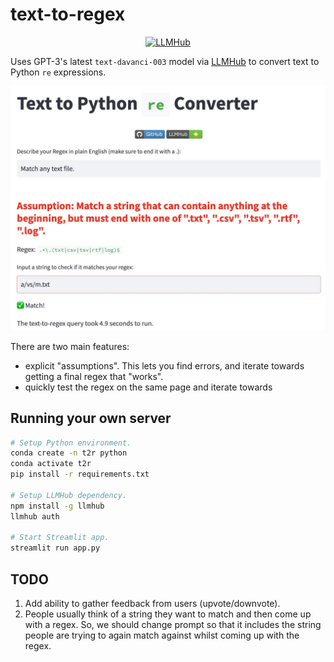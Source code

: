 # text-to-regex

<p align="center">
    <a href="https://www.llmhub.com/2/functions/21/share"><img src="https://img.shields.io/badge/LLMHub%20-%E2%AD%90%EF%B8%8F-brightgreen" alt="LLMHub"></a>
</p>

Uses GPT-3's latest `text-davanci-003` model via [LLMHub](https://www.llmhub.com) to convert text to Python `re` expressions. 

<img src="https://raw.githubusercontent.com/llmhub/text-to-regex/main/sample.jpg" />

There are two main features:
- explicit "assumptions". This lets you find errors, and iterate towards getting a final regex that "works".
- quickly test the regex on the same page and iterate towards


## Running your own server
```bash
# Setup Python environment.
conda create -n t2r python
conda activate t2r
pip install -r requirements.txt

# Setup LLMHub dependency.
npm install -g llmhub
llmhub auth

# Start Streamlit app.
streamlit run app.py
```

## TODO
1. Add ability to gather feedback from users (upvote/downvote).
2. People usually think of a string they want to match and then come up with a regex. So, we should change prompt so that it includes the string people are trying to again match against whilst coming up with the regex.
